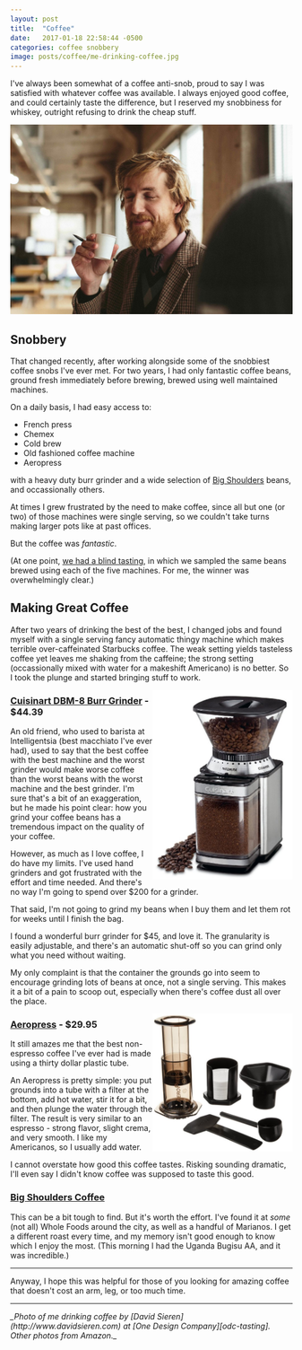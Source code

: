 ```yaml
---
layout: post
title:  "Coffee"
date:   2017-01-18 22:58:44 -0500
categories: coffee snobbery
image: posts/coffee/me-drinking-coffee.jpg
---
```


I've always been somewhat of a coffee anti-snob, proud to say I was satisfied with whatever coffee was available. I always enjoyed good coffee, and could certainly taste the difference, but I reserved my snobbiness for whiskey, outright refusing to drink the cheap stuff.

![](/assets/images/posts/coffee/me-drinking-coffee.jpg)

## Snobbery

That changed recently, after working alongside some of the snobbiest coffee snobs I've ever met. For two years, I had only fantastic coffee beans, ground fresh immediately before brewing, brewed using well maintained machines.

On a daily basis, I had easy access to:

* French press
* Chemex
* Cold brew
* Old fashioned coffee machine
* Aeropress

with a heavy duty burr grinder and a wide selection of [Big Shoulders][bigshoulders] beans, and occassionally others.

At times I grew frustrated by the need to make coffee, since all but one (or two) of those machines were single serving, so we couldn't take turns making larger pots like at past offices.

But the coffee was _fantastic_.

(At one point, [we had a blind tasting][odc-tasting], in which we sampled the same beans brewed using each of the five machines. For me, the winner was overwhelmingly clear.)

## Making Great Coffee

After two years of drinking the best of the best, I changed jobs and found myself with a single serving fancy automatic thingy machine which makes terrible over-caffeinated Starbucks coffee. The weak setting yields tasteless coffee yet leaves me shaking from the caffeine; the strong setting (occassionally mixed with water for a makeshift Americano) is no better. So I took the plunge and started bringing stuff to work.

[<img style="max-width:250px;float:right;" src="/assets/images/posts/coffee/cuisinart.jpg" />][grinder]

### [Cuisinart DBM-8 Burr Grinder][grinder] - $44.39

An old friend, who used to barista at Intelligentsia (best macchiato I've ever had), used to say that the best coffee with the best machine and the worst grinder would make worse coffee than the worst beans with the worst machine and the best grinder. I'm sure that's a bit of an exaggeration, but he made his point clear: how you grind your coffee beans has a tremendous impact on the quality of your coffee.

However, as much as I love coffee, I do have my limits. I've used hand grinders and got frustrated with the effort and time needed. And there's no way I'm going to spend over $200 for a grinder.

That said, I'm not going to grind my beans when I buy them and let them rot for weeks until I finish the bag.

I found a wonderful burr grinder for $45, and love it. The granularity is easily adjustable, and there's an automatic shut-off so you can grind only what you need without waiting.

My only complaint is that the container the grounds go into seem to encourage grinding lots of beans at once, not a single serving. This makes it a bit of a pain to scoop out, especially when there's coffee dust all over the place.

[<img style="max-width:250px;float:right;" src="/assets/images/posts/coffee/aeropress.jpg" />][aeropress]

### [Aeropress][aeropress] - $29.95

It still amazes me that the best non-espresso coffee I've ever had is made using a thirty dollar plastic tube.

An Aeropress is pretty simple: you put grounds into a tube with a filter at the bottom, add hot water, stir it for a bit, and then plunge the water through the filter. The result is very similar to an espresso - strong flavor, slight crema, and very smooth. I like my Americanos, so I usually add water.

I cannot overstate how good this coffee tastes. Risking sounding dramatic, I'll even say I didn't know coffee was supposed to taste this good.

### [Big Shoulders Coffee][bigshoulders]

This can be a bit tough to find. But it's worth the effort. I've found it at _some_ (not all) Whole Foods around the city, as well as a handful of Marianos. I get a different roast every time, and my memory isn't good enough to know which I enjoy the most. (This morning I had the Uganda Bugisu AA, and it was incredible.)

* * *

Anyway, I hope this was helpful for those of you looking for amazing coffee that doesn't cost an arm, leg, or too much time.

* * *

<div class="editors-note" style="font-style:italic;" markdown="1">
  _Photo of me drinking coffee by [David Sieren](http://www.davidsieren.com) at [One Design Company][odc-tasting]. Other photos from Amazon._
</div>

[aeropress]: https://amzn.to/2jWCTVm
[grinder]: https://amzn.to/2jwA80j
[bigshoulders]: http://www.bigshoulderscoffee.com
[odc-tasting]: https://onedesigncompany.com/news/the-great-odc-coffee-experiment
